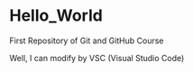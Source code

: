 # Hello_World
 First Repository of Git and GitHub Course

Well, I can modify by VSC (Visual Studio Code)
